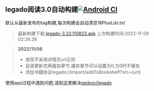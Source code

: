 ## legado阅读3.0自动构建[![Android CI](https://github.com/10bits/gedoor-Build/workflows/Android%20CI/badge.svg)](https://github.com/10bits/gedoor-Build/actions)

默认从最新发布的tag构建,每次构建会自动清空18PlusList.txt

> 最新构建下载:[legado-3.22.110823.apk](https://github.com/nsv2051/gedoor-Build/releases/download/legado-3.22.110823/legado-3.22.110823.apk) 上次构建时间:2022-11-09 02:26:28
<!--start-->
> **2022/11/08**
> 
> * 发现不采用详情页url正则
> * 目录更新完再缓存章节,缓存章节可以设置为0,为0时不缓存
> * 添加书籍协议legado://import/addToBookshelf?src={url}
<!--end-->
  
使用app过程中遇到问题,请到这里解决[gedoor/legado](https://github.com/gedoor/legado/issues)

